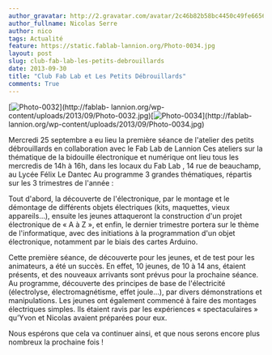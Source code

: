```yaml
---
author_gravatar: http://2.gravatar.com/avatar/2c46b82b58bc4450c49fe66569d4c421?s=96&d=mm&r=g
author_fullname: Nicolas Serre
author: nico
tags: Actualité
feature: https://static.fablab-lannion.org/Photo-0034.jpg
layout: post
slug: club-fab-lab-les-petits-debrouillards
date: 2013-09-30
title: "Club Fab Lab et Les Petits Débrouillards"
comments: True
---
```

[![Photo-0032](https://static.fablab-lannion.org/Photo-0032-300x225.jpg)](http://fablab-
lannion.org/wp-
content/uploads/2013/09/Photo-0032.jpg)[![Photo-0034](https://static.fablab-lannion.org/Photo-0034-300x225.jpg)](http://fablab-
lannion.org/wp-content/uploads/2013/09/Photo-0034.jpg)



Mercredi 25 septembre a eu lieu la première séance de l'atelier des petits
débrouillards en collaboration avec le Fab Lab de Lannion Ces ateliers sur la
thématique de la bidouille électronique et numérique ont lieu tous les
mercredis de 14h à 16h, dans les locaux du Fab Lab , 14 rue de beauchamp, au
Lycée Félix Le Dantec Au programme 3 grandes thématiques, répartis sur les 3
trimestres de l'année :



Tout d'abord, la découverte de l'électronique, par le montage et le démontage
de différents objets électriques (kits, maquettes, vieux appareils…), ensuite
les jeunes attaqueront la construction d'un projet électronique de « A à Z »,
et enfin, le dernier trimestre portera sur le thème de l'informatique, avec
des initiations à la programmation d'un objet électronique, notamment par le
biais des cartes Arduino.



Cette première séance, de découverte pour les jeunes, et de test pour les
animateurs, a été un succès. En effet, 10 jeunes, de 10 à 14 ans, étaient
présents, et des nouveaux arrivants sont prévus pour la prochaine séance. Au
programme, découverte des principes de base de l'électricité (électrolyse,
électromagnétisme, effet joule…), par divers démonstrations et manipulations.
Les jeunes ont également commencé à faire des montages électriques simples.
Ils étaient ravis par les expériences « spectaculaires » qu’Yvon et Nicolas
avaient préparées pour eux.

Nous espérons que cela va continuer ainsi, et que nous serons encore plus
nombreux la prochaine fois !


